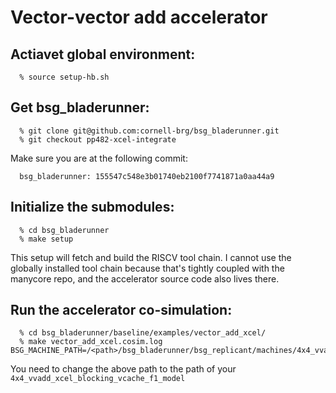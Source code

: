 # Vector-vector add accelerator

## Actiavet global environment:
  
```
  % source setup-hb.sh
```

## Get bsg_bladerunner:
  
```
  % git clone git@github.com:cornell-brg/bsg_bladerunner.git
  % git checkout pp482-xcel-integrate
```

  Make sure you are at the following commit:
```
  bsg_bladerunner: 155547c548e3b01740eb2100f7741871a0aa44a9
```

## Initialize the submodules:
  
```
  % cd bsg_bladerunner
  % make setup
```
  This setup will fetch and build the RISCV tool chain. I cannot use the
  globally installed tool chain because that's tightly coupled with the
  manycore repo, and the accelerator source code also lives there.

## Run the accelerator co-simulation:
  
```
  % cd bsg_bladerunner/baseline/examples/vector_add_xcel/
  % make vector_add_xcel.cosim.log BSG_MACHINE_PATH=/<path>/bsg_bladerunner/bsg_replicant/machines/4x4_vvadd_xcel_blocking_vcache_f1_model
```
  
  You need to change the above path to the path of your
  `4x4_vvadd_xcel_blocking_vcache_f1_model`
